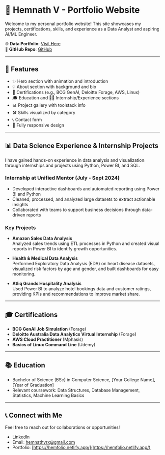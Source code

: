 # 💼 Hemnath V - Portfolio Website

Welcome to my personal portfolio website! This site showcases my projects, certifications, skills, and experience as a Data Analyst and aspiring AI/ML Engineer.

🌐 **Data Portfolio**: [Visit Here](https://hemfolio.netlify.app/)  
📂 **GitHub Repo**: [GitHub](https://github.com/Hemnath-V/hemnath-v-portfolio)

---

## 🚀 Features

- ✨ Hero section with animation and introduction  
- 💡 About section with background and bio  
- 📜 Certifications (e.g., BCG GenAI, Deloitte Forage, AWS, Linux)  
- 🎓 Education and 🧑‍💻 Internship/Experience sections  
- 📊 Project gallery with toolstack info  
- 🛠️ Skills visualized by category  
- 📞 Contact form  
- 📱 Fully responsive design  

---

## 📊 Data Science Experience & Internship Projects

I have gained hands-on experience in data analysis and visualization through internships and projects using Python, Power BI, and SQL.

### Internship at Unified Mentor (July - Sept 2024)  
- Developed interactive dashboards and automated reporting using Power BI and Python  
- Cleaned, processed, and analyzed large datasets to extract actionable insights  
- Collaborated with teams to support business decisions through data-driven reports  

### Key Projects

- **Amazon Sales Data Analysis**  
  Analyzed sales trends using ETL processes in Python and created visual reports in Power BI to identify growth opportunities.

- **Health & Medical Data Analysis**  
  Performed Exploratory Data Analysis (EDA) on heart disease datasets, visualized risk factors by age and gender, and built dashboards for easy monitoring.

- **Atliq Grands Hospitality Analysis**  
  Used Power BI to analyze hotel bookings data and customer ratings, providing KPIs and recommendations to improve market share.

---

## 🎓 Certifications

- **BCG GenAI Job Simulation** (Forage)  
- **Deloitte Australia Data Analytics Virtual Internship** (Forage)  
- **AWS Cloud Practitioner** (Mphasis)  
- **Basics of Linux Command Line** (Udemy)  

---

## 📚 Education

- Bachelor of Science (BSc) in Computer Science, [Your College Name], [Year of Graduation]  
- Relevant coursework: Data Structures, Database Management, Statistics, Machine Learning Basics  

---

## 📞 Connect with Me

Feel free to reach out for collaborations or opportunities!

- [LinkedIn](https://www.linkedin.com/in/hemnathv-data-analyst-junior-scientist-coimbatore-fresher-sql-powerbi/)  
- Email: hemnathvrx@gmail.com  
- Portfolio: [https://hemfolio.netlify.app/](https://hemfolio.netlify.app/)
